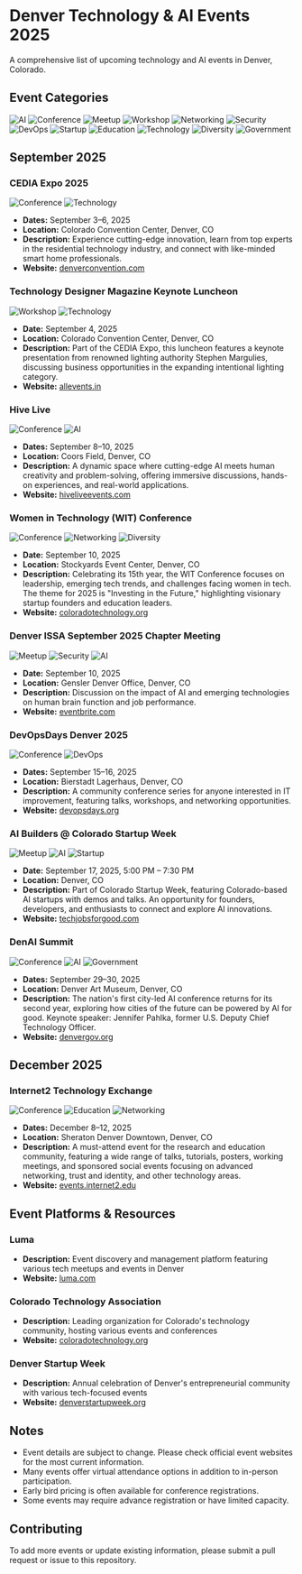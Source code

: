 # Denver Technology & AI Events 2025

A comprehensive list of upcoming technology and AI events in Denver, Colorado.

## Event Categories

![AI](https://img.shields.io/badge/AI-blue?style=flat-square) ![Conference](https://img.shields.io/badge/Conference-green?style=flat-square) ![Meetup](https://img.shields.io/badge/Meetup-orange?style=flat-square) ![Workshop](https://img.shields.io/badge/Workshop-purple?style=flat-square) ![Networking](https://img.shields.io/badge/Networking-yellow?style=flat-square) ![Security](https://img.shields.io/badge/Security-red?style=flat-square) ![DevOps](https://img.shields.io/badge/DevOps-cyan?style=flat-square) ![Startup](https://img.shields.io/badge/Startup-pink?style=flat-square) ![Education](https://img.shields.io/badge/Education-lightblue?style=flat-square) ![Technology](https://img.shields.io/badge/Technology-blue?style=flat-square) ![Diversity](https://img.shields.io/badge/Diversity-pink?style=flat-square) ![Government](https://img.shields.io/badge/Government-navy?style=flat-square)

## September 2025

### CEDIA Expo 2025
![Conference](https://img.shields.io/badge/Conference-green?style=flat-square) ![Technology](https://img.shields.io/badge/Technology-blue?style=flat-square)
- **Dates:** September 3–6, 2025
- **Location:** Colorado Convention Center, Denver, CO
- **Description:** Experience cutting-edge innovation, learn from top experts in the residential technology industry, and connect with like-minded smart home professionals.
- **Website:** [denverconvention.com](https://denverconvention.com/events/details/2025-cedia-expo)

### Technology Designer Magazine Keynote Luncheon
![Workshop](https://img.shields.io/badge/Workshop-purple?style=flat-square) ![Technology](https://img.shields.io/badge/Technology-blue?style=flat-square)
- **Date:** September 4, 2025
- **Location:** Colorado Convention Center, Denver, CO
- **Description:** Part of the CEDIA Expo, this luncheon features a keynote presentation from renowned lighting authority Stephen Margulies, discussing business opportunities in the expanding intentional lighting category.
- **Website:** [allevents.in](https://allevents.in/denver/technology-designer-magazine-keynote-luncheon/100001377995935939)

### Hive Live
![Conference](https://img.shields.io/badge/Conference-green?style=flat-square) ![AI](https://img.shields.io/badge/AI-blue?style=flat-square)
- **Dates:** September 8–10, 2025
- **Location:** Coors Field, Denver, CO
- **Description:** A dynamic space where cutting-edge AI meets human creativity and problem-solving, offering immersive discussions, hands-on experiences, and real-world applications.
- **Website:** [hiveliveevents.com](https://www.hiveliveevents.com/)

### Women in Technology (WIT) Conference
![Conference](https://img.shields.io/badge/Conference-green?style=flat-square) ![Networking](https://img.shields.io/badge/Networking-yellow?style=flat-square) ![Diversity](https://img.shields.io/badge/Diversity-pink?style=flat-square)
- **Date:** September 10, 2025
- **Location:** Stockyards Event Center, Denver, CO
- **Description:** Celebrating its 15th year, the WIT Conference focuses on leadership, emerging tech trends, and challenges facing women in tech. The theme for 2025 is "Investing in the Future," highlighting visionary startup founders and education leaders.
- **Website:** [coloradotechnology.org](https://coloradotechnology.org/wit-conference/)

### Denver ISSA September 2025 Chapter Meeting
![Meetup](https://img.shields.io/badge/Meetup-orange?style=flat-square) ![Security](https://img.shields.io/badge/Security-red?style=flat-square) ![AI](https://img.shields.io/badge/AI-blue?style=flat-square)
- **Date:** September 10, 2025
- **Location:** Gensler Denver Office, Denver, CO
- **Description:** Discussion on the impact of AI and emerging technologies on human brain function and job performance.
- **Website:** [eventbrite.com](https://www.eventbrite.com/e/denver-issa-september-2025-chapter-meeting-dinner-tickets-1579398426209)

### DevOpsDays Denver 2025
![Conference](https://img.shields.io/badge/Conference-green?style=flat-square) ![DevOps](https://img.shields.io/badge/DevOps-cyan?style=flat-square)
- **Dates:** September 15–16, 2025
- **Location:** Bierstadt Lagerhaus, Denver, CO
- **Description:** A community conference series for anyone interested in IT improvement, featuring talks, workshops, and networking opportunities.
- **Website:** [devopsdays.org](https://devopsdays.org/events/2025-denver/welcome/)

### AI Builders @ Colorado Startup Week
![Meetup](https://img.shields.io/badge/Meetup-orange?style=flat-square) ![AI](https://img.shields.io/badge/AI-blue?style=flat-square) ![Startup](https://img.shields.io/badge/Startup-pink?style=flat-square)
- **Date:** September 17, 2025, 5:00 PM – 7:30 PM
- **Location:** Denver, CO
- **Description:** Part of Colorado Startup Week, featuring Colorado-based AI startups with demos and talks. An opportunity for founders, developers, and enthusiasts to connect and explore AI innovations.
- **Website:** [techjobsforgood.com](https://techjobsforgood.com/events/ai-builders-colorado-startup-week)

### DenAI Summit
![Conference](https://img.shields.io/badge/Conference-green?style=flat-square) ![AI](https://img.shields.io/badge/AI-blue?style=flat-square) ![Government](https://img.shields.io/badge/Government-navy?style=flat-square)
- **Dates:** September 29–30, 2025
- **Location:** Denver Art Museum, Denver, CO
- **Description:** The nation's first city-led AI conference returns for its second year, exploring how cities of the future can be powered by AI for good. Keynote speaker: Jennifer Pahlka, former U.S. Deputy Chief Technology Officer.
- **Website:** [denvergov.org](https://denvergov.org/Government/Agencies-Departments-Offices/Agencies-Departments-Offices-Directory/Technology-Services/News/2025-DenAI-Summit-Press-Release)

## December 2025

### Internet2 Technology Exchange
![Conference](https://img.shields.io/badge/Conference-green?style=flat-square) ![Education](https://img.shields.io/badge/Education-lightblue?style=flat-square) ![Networking](https://img.shields.io/badge/Networking-yellow?style=flat-square)
- **Dates:** December 8–12, 2025
- **Location:** Sheraton Denver Downtown, Denver, CO
- **Description:** A must-attend event for the research and education community, featuring a wide range of talks, tutorials, posters, working meetings, and sponsored social events focusing on advanced networking, trust and identity, and other technology areas.
- **Website:** [events.internet2.edu](https://events.internet2.edu/website/84273/)

## Event Platforms & Resources

### Luma
- **Description:** Event discovery and management platform featuring various tech meetups and events in Denver
- **Website:** [luma.com](https://luma.com/denver)

### Colorado Technology Association
- **Description:** Leading organization for Colorado's technology community, hosting various events and conferences
- **Website:** [coloradotechnology.org](https://coloradotechnology.org)

### Denver Startup Week
- **Description:** Annual celebration of Denver's entrepreneurial community with various tech-focused events
- **Website:** [denverstartupweek.org](https://denverstartupweek.org)

## Notes

- Event details are subject to change. Please check official event websites for the most current information.
- Many events offer virtual attendance options in addition to in-person participation.
- Early bird pricing is often available for conference registrations.
- Some events may require advance registration or have limited capacity.

## Contributing

To add more events or update existing information, please submit a pull request or issue to this repository.